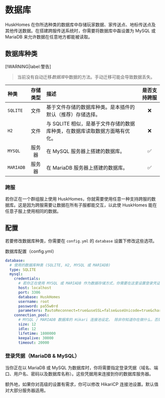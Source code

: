 # 数据库
HuskHomes 在你所选种类的数据库中存储玩家数据、家传送点、地标传送点及其他传送数据。在搭建跨服传送系统时，你需要将数据库中磊设置为 MySQL 或 MariaDB 来允许数据在任意地方都能被读取。

## 数据库种类
[!WARNING|label:警告]
> 当前没有自动迁移*数据库*中数据的方法。手动迁移可能会导致数据丢失。

|种类|存储类型|描述|是否支持跨服|
|:---|:---:|:---|:---:|
|`SQLITE`|文件|基于文件存储的数据库种类。是本插件的默认（推荐）存储选择。|❌|
|`H2`|文件|与 SQLITE 相似，是基于文件存储的数据库种类，在数据库读取数据方面略有优化。|❌|
|`MYSQL`|服务器|在 MySQL 服务器上搭建的数据库。|✅|
|`MARIADB`|服务器|在 MariaDB 服务器上搭建的数据库。|✅|


### 跨服

若你正在一个群组服上使用 HuskHomes，你就需要使用任意一种支持跨服的数据库。这是因为跨服需要让数据在所有子服都能交互，以此使 HuskHomes 能在任意子服上使用相同的数据。

## 配置
若要修改数据库种类，你需要在 `config.yml` 的 `database` 设置下修改这些选项。

数据库配置（config.yml）
```YAML
database:
  # 使用的数据库种类 (SQLITE, H2, MYSQL 或 MARIADB)
  type: SQLITE
  mysql:
    credentials:
      # 若你正在使用 MYSQL 或 MARIADB 作为数据存储方式，你需要在这里设置登录凭证
      host: localhost
      port: 3306
      database: HuskHomes
      username: root
      password: pa55w0rd
      parameters: ?autoReconnect=true&useSSL=false&useUnicode=true&characterEncoding=UTF-8
    connection_pool:
      # MYSQL / MARIADB 数据库的 Hikari 连接池设定。 除非你知道你在做什么，否则请勿随意改动！
      size: 12
      idle: 12
      lifetime: 1800000
      keepalive: 30000
      timeout: 20000
```

### 登录凭据（MariaDB & MySQL）
    
当你正在以 MariaDB 或 MySQL 为数据库时，你将需要指定登录凭据（域名、端口、用户名、密码以及数据库名称）。这些凭据用来连接到你的数据库服务器。

额外地，如果你对高级的设置有需求，你可以修改 HikariCP 连接池设置。默认值对大部分服务器适用。